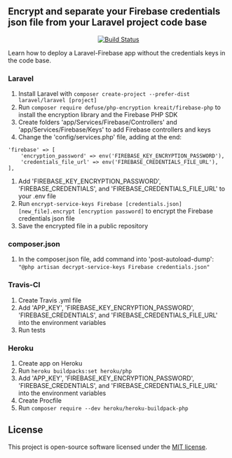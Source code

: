 ## Encrypt and separate your Firebase credentials json file from your Laravel project code base

<center>
<a href="https://travis-ci.com/guifcoelho/encrypt-and-separate-firebase-credentials-using-laravel"><img src="https://travis-ci.com/guifcoelho/encrypt-and-separate-firebase-credentials-using-laravel.svg?branch=master" alt="Build Status"></a>
</p>
</center>

Learn how to deploy a Laravel-Firebase app without the credentials keys in the code base.

### Laravel
1. Install Laravel with `composer create-project --prefer-dist laravel/laravel [project]`
1. Run `composer require defuse/php-encryption kreait/firebase-php` to install the encryption library and the Firebase PHP SDK
1. Create folders 'app/Services/Firebase/Controllers' and 'app/Services/Firebase/Keys' to add Firebase controllers and keys
1. Change the 'config/services.php' file, adding at the end:
```
'firebase' => [
    'encryption_password' => env('FIREBASE_KEY_ENCRYPTION_PASSWORD'),
    'credentials_file_url' => env('FIREBASE_CREDENTIALS_FILE_URL'),
],
```
1. Add 'FIREBASE_KEY_ENCRYPTION_PASSWORD', 'FIREBASE_CREDENTIALS', and 'FIREBASE_CREDENTIALS_FILE_URL' to your .env file
1. Run `encrypt-service-keys Firebase [credentials.json] [new_file].encrypt [encryption password]` to encrypt the Firebase credentials json file
1. Save the encrypted file in a public repository

### composer.json
1. In the composer.json file, add command into 'post-autoload-dump': `"@php artisan decrypt-service-keys Firebase credentials.json"`

### Travis-CI
1. Create Travis .yml file
1. Add 'APP_KEY', 'FIREBASE_KEY_ENCRYPTION_PASSWORD', 'FIREBASE_CREDENTIALS', and 'FIREBASE_CREDENTIALS_FILE_URL' into the environment variables
1. Run tests

### Heroku
1. Create app on Heroku
1. Run `heroku buildpacks:set heroku/php`
1. Add 'APP_KEY', 'FIREBASE_KEY_ENCRYPTION_PASSWORD', 'FIREBASE_CREDENTIALS', and 'FIREBASE_CREDENTIALS_FILE_URL' into the environment variables
1. Create Procfile
1. Run `composer require --dev heroku/heroku-buildpack-php`


## License

This project is open-source software licensed under the [MIT license](https://opensource.org/licenses/MIT).
